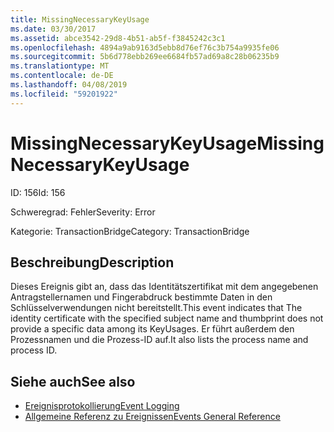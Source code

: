 ```yaml
---
title: MissingNecessaryKeyUsage
ms.date: 03/30/2017
ms.assetid: abce3542-29d8-4b51-ab5f-f3845242c3c1
ms.openlocfilehash: 4894a9ab9163d5ebb8d76ef76c3b754a9935fe06
ms.sourcegitcommit: 5b6d778ebb269ee6684fb57ad69a8c28b06235b9
ms.translationtype: MT
ms.contentlocale: de-DE
ms.lasthandoff: 04/08/2019
ms.locfileid: "59201922"
---
```

# <a name="missingnecessarykeyusage"></a><span data-ttu-id="8c0ca-102">MissingNecessaryKeyUsage</span><span class="sxs-lookup"><span data-stu-id="8c0ca-102">MissingNecessaryKeyUsage</span></span>
<span data-ttu-id="8c0ca-103">ID: 156</span><span class="sxs-lookup"><span data-stu-id="8c0ca-103">Id: 156</span></span>  
  
 <span data-ttu-id="8c0ca-104">Schweregrad: Fehler</span><span class="sxs-lookup"><span data-stu-id="8c0ca-104">Severity: Error</span></span>  
  
 <span data-ttu-id="8c0ca-105">Kategorie: TransactionBridge</span><span class="sxs-lookup"><span data-stu-id="8c0ca-105">Category: TransactionBridge</span></span>  
  
## <a name="description"></a><span data-ttu-id="8c0ca-106">Beschreibung</span><span class="sxs-lookup"><span data-stu-id="8c0ca-106">Description</span></span>  
 <span data-ttu-id="8c0ca-107">Dieses Ereignis gibt an, dass das Identitätszertifikat mit dem angegebenen Antragstellernamen und Fingerabdruck bestimmte Daten in den Schlüsselverwendungen nicht bereitstellt.</span><span class="sxs-lookup"><span data-stu-id="8c0ca-107">This event indicates that The identity certificate with the specified subject name and thumbprint does not provide a specific data among its KeyUsages.</span></span> <span data-ttu-id="8c0ca-108">Er führt außerdem den Prozessnamen und die Prozess-ID auf.</span><span class="sxs-lookup"><span data-stu-id="8c0ca-108">It also lists the process name and process ID.</span></span>  
  
## <a name="see-also"></a><span data-ttu-id="8c0ca-109">Siehe auch</span><span class="sxs-lookup"><span data-stu-id="8c0ca-109">See also</span></span>

- [<span data-ttu-id="8c0ca-110">Ereignisprotokollierung</span><span class="sxs-lookup"><span data-stu-id="8c0ca-110">Event Logging</span></span>](../../../../../docs/framework/wcf/diagnostics/event-logging/index.md)
- [<span data-ttu-id="8c0ca-111">Allgemeine Referenz zu Ereignissen</span><span class="sxs-lookup"><span data-stu-id="8c0ca-111">Events General Reference</span></span>](../../../../../docs/framework/wcf/diagnostics/event-logging/events-general-reference.md)
